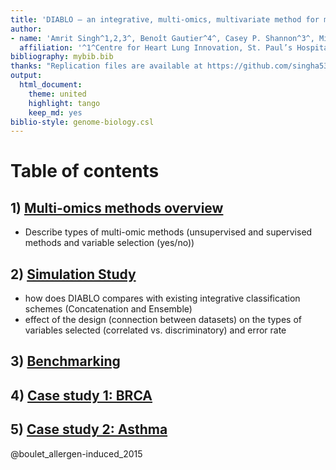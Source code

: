 ```yaml
---
title: 'DIABLO – an integrative, multi-omics, multivariate method for multi-group classification'
author: 
- name: 'Amrit Singh^1,2,3^, Benoît Gautier^4^, Casey P. Shannon^3^, Michaël Vacher^5^, Florian Rohart^4^, Scott J. Tebbutt^1,2,6^, Kim-Anh Lê Cao^7^'
  affiliation: '^1^Centre for Heart Lung Innovation, St. Paul’s Hospital, University of British Columbia, Vancouver, BC, Canada;^2^Department of Pathology and Laboratory Medicine, University of British Columbia, Vancouver, BC, Canada;^3^Prevention of Organ Failure (PROOF) Centre of Excellence, Vancouver, BC, Canada.^4^The University of Queensland Diamantina Institute, Translational Research Institute, Woolloongabba, QLD 4102, Australia^5^Australian Research Council Centre of Excellence in Plant Energy Biology, The University of Western Australia, Crawley, Western Australia, Australia^6^Department of Medicine (Respiratory Division), University of British Columbia, Vancouver, BC, Canada.^7^School of Mathematics and Statistics, The University of Melbourne, Melbourne Integrative Genomics Bld 184'
bibliography: mybib.bib
thanks: "Replication files are available at https://github.com/singha53/diablo"
output:
  html_document:
    theme: united
    highlight: tango
    keep_md: yes
biblio-style: genome-biology.csl
---
```




# Table of contents

## 1) [Multi-omics methods overview]()
* Describe types of multi-omic methods (unsupervised and supervised methods and variable selection (yes/no))
  
## 2) [Simulation Study]()
* how does DIABLO compares with existing integrative classification schemes (Concatenation and Ensemble)
* effect of the design (connection between datasets) on the types of variables selected (correlated vs. discriminatory) and error rate

## 3) [Benchmarking]()
## 4) [Case study 1: BRCA]()
## 5) [Case study 2: Asthma]()

@boulet_allergen-induced_2015
